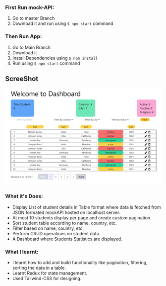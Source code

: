### First Run mock-API:
  1. Go to master Branch
  2. Download it and run using `$ npm start` command
  
### Then Run App:
  1. Go to Main Branch
  2. Download it 
  3. Install Dependencies using `$ npm install` 
  4. Run using `$ npm start` command
  
## ScreeShot
![Home-Page](https://github.com/JagjiwanChimkar/100DaysofReactCode_Project1/blob/main/screenshot/homepage.png)


### What it's Does:
- Display List of student details in Table format where data is fetched from JSON formated mockAPI hosted on localhost server.
- At most 10 students display per page and create custom pagination.
- Sort student table according to name, country, etc.
- Filter based on name, country, etc.
- Perform CRUD operations on student data.
- A Dashboard where Students Statistics are displayed.

### What I learnt:
- I learnt how to add and build functionality like pagination, filtering, sorting the data in a table.
- Learnt Redux for state management.
- Used Tailwind-CSS for designing.
